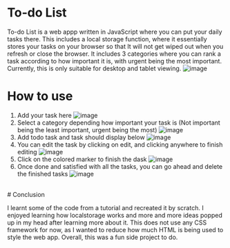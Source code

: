 # To-do List
To-do List is a web appp written in JavaScript where you can put your daily tasks there. This includes a local storage function, where it essentially stores your tasks on your browser so that It will not get wiped out when you refresh or close the browser. It includes 3 categories where you can rank a task according to how important it is, with urgent being the most important. Currently, this is only suitable for desktop and tablet viewing.
![image](https://user-images.githubusercontent.com/39120147/210178208-22943866-aa61-4674-aeb2-b04a415278ad.png)
<br>
# How to use
1. Add your task here
![image](https://user-images.githubusercontent.com/39120147/210178332-da7896d8-4d5b-4936-a4fe-2db39fbf3b72.png)
2. Select a category depending how important your task is (Not important being the least important, urgent being the most)
![image](https://user-images.githubusercontent.com/39120147/210178341-b60bd781-8978-4bc0-857c-8d0f706dd3d9.png)
3. Add todo task and task should display below
![image](https://user-images.githubusercontent.com/39120147/210178361-dcc19cbe-2a95-4b5e-9f5f-c0a29a1ae492.png)
4. You can edit the task by clicking on edit, and clicking anywhere to finish editing
![image](https://user-images.githubusercontent.com/39120147/210178390-70623f7e-ad2a-4248-9fba-c5a3e2a44e04.png)
5. Click on the colored marker to finish the dask
![image](https://user-images.githubusercontent.com/39120147/210178432-61c80a50-e5af-41fd-9f2d-496e60fff139.png)
6. Once done and satisfied with all the tasks, you can go ahead and delete the finished tasks
![image](https://user-images.githubusercontent.com/39120147/210178493-2cd5c20c-139d-4c84-bb34-0a1a54685ded.png)
<br>
# Conclusion

I learnt some of the code from a tutorial and recreated it by scratch. I enjoyed learning how localstorage works and more and more ideas popped up in my head after learning more about it. This does not use any CSS framework for now, as I wanted to reduce how much HTML is being used to style the web app. Overall, this was a fun side project to do. 
